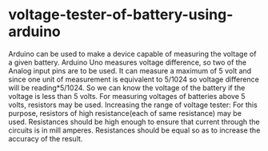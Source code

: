 # voltage-tester-of-battery-using-arduino
Arduino can be used to make a device capable of measuring the voltage of a given battery. Arduino Uno measures voltage difference, so two of the Analog input pins are  to be used. It can measure a maximum of 5 volt and since one unit of measurement is equivalent to 5/1024 so voltage difference will be reading*5/1024. So we can know the voltage  of the battery if the voltage is less than 5 volts. For measuring voltages of batteries above 5 volts, resistors may be used.     Increasing the range of voltage tester:  For this purpose, resistors of high resistance(each of same resistance) may be used.  Resistances should be high enough to ensure that current through the circuits is in mill amperes.  Resistances should be equal so as to increase the accuracy of the result.

